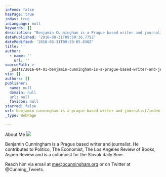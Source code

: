 ```yaml
---
inFeed: false
hasPage: true
inNav: true
inLanguage: null
keywords: []
description: "Benjamin Cunningham is a Prague based writer and journalist. He contributes to Politico, The Economist, The Los Angeles Review of Books, Aspen Review and is a columnist for the Slovak daily Sme. \_"
datePublished: '2016-08-31T09:59:36.775Z'
dateModified: '2016-08-31T09:29:05.836Z'
title: ''
author:
  - name: ''
    url: ''
sourcePath: >-
  _posts/2016-04-01-benjamin-cunningham-is-a-prague-based-writer-and-journalist.md
via: {}
authors: []
publisher:
  name: null
  domain: null
  url: null
  favicon: null
starred: false
url: benjamin-cunningham-is-a-prague-based-writer-and-journalist/index.html
_type: WebPage

---
```

About Me
![](https://s3-us-west-2.amazonaws.com/the-grid-img/p/f6d5224d6c5ca9dc06de437a4ed2412772d8de5d.jpg)

Benjamin Cunningham is a Prague based writer and journalist. He contributes to Politico, The Economist, The Los Angeles Review of Books, Aspen Review and is a columnist for the Slovak daily Sme.  

Reach him via email at me@bcunningham.org or on Twitter at @Cunning\_Tweets.
